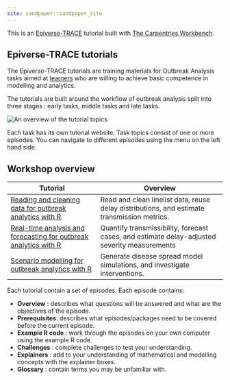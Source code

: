 ```yaml
---
site: sandpaper::sandpaper_site
---
```


This is an [Epiverse-TRACE][epiversetrace] tutorial built with [The Carpentries Workbench][workbench]. 

[epiversetrace]: https://epiverse-trace.github.io/
[workbench]: https://carpentries.github.io/workbench/

## Epiverse-TRACE tutorials

The Epiverse-TRACE tutorials are training materials for Outbreak Analysis tasks aimed at [learners](../profiles.md) who are willing to achieve basic competence in modelling and analytics.

The tutorials are built around the workflow of outbreak analysis split into three stages : early tasks, middle tasks and late tasks.

![An overview of the tutorial topics](https://epiverse-trace.github.io/task_pipeline-minimal.svg)

Each task has its own tutorial website. Task topics consist of one or more episodes. You can navigate to different episodes using the menu on the left hand side. 

## Workshop overview

| Tutorial | Overview                                                                                                                                                         | 
| ---------------------------------------------------------------------------------- | ------------------------------------------------------------------------------------ |
| [Reading and cleaning data for outbreak analytics with R](https://epiverse-trace.github.io/tutorials-early/)       | Read and clean linelist data, reuse delay distributions, and estimate transmission metrics. | 
| [Real-time analysis and forecasting for outbreak analytics with R	](https://epiverse-trace.github.io/tutorials-middle/)       | Quantify transmissibility, forecast cases, and estimate delay-adjusted severity measurements                                                                                                         | 
| [Scenario modelling for outbreak analytics with R](https://epiverse-trace.github.io/tutorials-late/)       | Generate disease spread model simulations, and investigate interventions.                                                                       | 


Each tutorial contain a set of episodes. Each episode contains:

+ **Overview** : describes what questions will be answered and what are the objectives of the episode.
+ **Prerequisites**: describes what episodes/packages need to be covered before the current episode.
+ **Example R code** : work through the episodes on your own computer using the example R code.
+ **Challenges** : complete challenges to test your understanding.
+ **Explainers** : add to your understanding of mathematical and modelling concepts with the explainer boxes.
+ **Glossary** : contain terms you may be unfamiliar with. 
